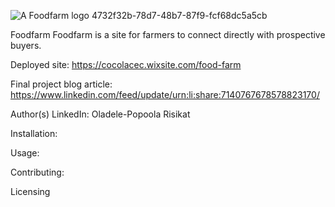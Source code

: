 ![A Foodfarm logo 4732f32b-78d7-48b7-87f9-fcf68dc5a5cb](https://github.com/qasqot79/Foodfarm/assets/111513209/b46e6e1e-b469-45e3-947e-0ae898d63806)

Foodfarm
Foodfarm is a site for farmers to connect directly with prospective buyers.

Deployed site:
https://cocolacec.wixsite.com/food-farm

Final project blog article:
https://www.linkedin.com/feed/update/urn:li:share:7140767678578823170/

Author(s) LinkedIn:
Oladele-Popoola Risikat

Installation:

Usage:

Contributing:

Licensing
